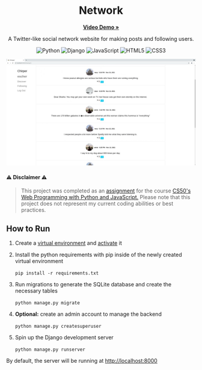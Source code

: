 <h1 align="center">Network</h1>
<p align="center">
    <a href="https://youtu.be/x07CjGFSWLA" target="_blank" rel="noopener noreferrer"><strong>Video Demo »</strong></a>
</p>

<p align="center">
    A Twitter-like social network website for making posts and following users.
</p>

<p align="center">
  <img src="https://img.shields.io/badge/python-3670A0?style=for-the-badge&logo=python&logoColor=ffdd54" alt="Python">
  <img src="https://img.shields.io/badge/django-%23092E20.svg?style=for-the-badge&logo=django&logoColor=white" alt="Django">
  <img src="https://img.shields.io/badge/javascript-%23323330.svg?style=for-the-badge&logo=javascript&logoColor=%23F7DF1E" alt="JavaScript">
  <img src="https://img.shields.io/badge/html5-%23E34F26.svg?style=for-the-badge&logo=html5&logoColor=white" alt="HTML5">
  <img src="https://img.shields.io/badge/css3-%231572B6.svg?style=for-the-badge&logo=css3&logoColor=white" alt="CSS3">
</p>

<a href="https://youtu.be/x07CjGFSWLA" target="_blank" rel="noopener noreferrer"><img src="network.jpg"></a>

#### :warning: Disclaimer :warning:

> This project was completed as an <a href="https://cs50.harvard.edu/web/2020/projects/4/network/" target="_blank" rel="noopener noreferrer">assignment</a> for the course <a href="https://cs50.harvard.edu/web/2020/" target="_blank" rel="noopener noreferrer">CS50's Web Programming with Python and JavaScript.</a> Please note that this project does not represent my current coding abilities or best practices.

## How to Run

1. Create a <a href="https://packaging.python.org/en/latest/guides/installing-using-pip-and-virtual-environments/#creating-a-virtual-environment" target="_blank" rel="noopener noreferrer">virtual environment</a> and <a href="https://packaging.python.org/en/latest/guides/installing-using-pip-and-virtual-environments/#activating-a-virtual-environment" target="_blank" rel="noopener noreferrer">activate</a> it

2. Install the python requirements with pip inside of the newly created virtual environment

    `pip install -r requirements.txt`

3. Run migrations to generate the SQLite database and create the necessary tables

    `python manage.py migrate`

4. **Optional:** create an admin account to manage the backend

    `python manage.py createsuperuser`

5. Spin up the Django development server

    `python manage.py runserver`

By default, the server will be running at <a href="http://localhost:8000" target="_blank" rel="noopener noreferrer">http://localhost:8000</a>
